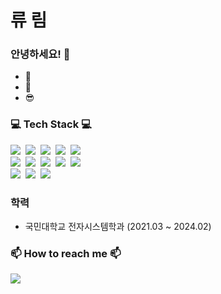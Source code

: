 <h1 > 류 림</h1>
<h3 > 안녕하세요! 👋</h3>

<!--
**miro7923/miro7923** is a ✨ _special_ ✨ repository because its `README.md` (this file) appears on your GitHub profile.

Here are some ideas to get you started:

- 🔭 I’m currently working on ...
- 🌱 I’m currently learning ...<br>
- 👯 I’m looking to collaborate on ...
- 🤔 I’m looking for help with ...
- 💬 Ask me about ...
- 😄 Pronouns: ...
- ⚡ Fun fact: ...
-->
<!--[![Portfolio Badge](https://img.shields.io/badge/Portfolio-ffffff?style=flat-square&logo=Notion&logoColor=black&link=https://weak-lasagna-cf1.notion.site/Rim-s-Portfolio-2d4a7a9f913746c78873ba731c09a2ce?pvs=4)](https://weak-lasagna-cf1.notion.site/Rim-s-Portfolio-2d4a7a9f913746c78873ba731c09a2ce?pvs=4)-->

* 🌱 
* 👯 
* 😎 

  
<h3 > 💻 Tech Stack 💻</h3>

<p >
  <img src="https://img.shields.io/badge/Java-007396?style=flat-square&logo=JAVA&logoColor=white"/></a>&nbsp 
    <img src="https://img.shields.io/badge/Spring-6DB33F?style=flat-square&logo=Spring&logoColor=white"/></a>&nbsp 
  <img src="https://img.shields.io/badge/Spring Boot-6DB33F?style=flat-square&logo=Spring Boot&logoColor=white"/></a>&nbsp 
  <img src="https://img.shields.io/badge/IntelliJ IDEA-000000?style=flat-square&logo=IntelliJ IDEA&logoColor=white"/></a>&nbsp 
  <img src="https://img.shields.io/badge/MariaDB-4479A1?style=flat-square&logo=MariaDB&logoColor=white"/></a>&nbsp <br>
<!--   <img src="https://img.shields.io/badge/Amazon EC2-FF9900?style=flat-square&logo=Amazon EC2&logoColor=white"/></a>&nbsp 
  <img src="https://img.shields.io/badge/Amazon RDS-527FFF?style=flat-square&logo=Amazon RDS&logoColor=white"/></a>&nbsp 
  <img src="https://img.shields.io/badge/Amazon S3-569A31?style=flat-square&logo=Amazon S3&logoColor=white"/></a>&nbsp <br> -->
  <img src="https://img.shields.io/badge/JavaScript-F7DF1E?style=flat-square&logo=JavaScript&logoColor=white"/></a>&nbsp 
  <img src="https://img.shields.io/badge/JSON-000000?style=flat-square&logo=JSON&logoColor=white"/></a>&nbsp 
  <img src="https://img.shields.io/badge/HTML5-E34F26?style=flat-square&logo=HTML5&logoColor=white"/></a>&nbsp 
  <img src="https://img.shields.io/badge/CSS3-1572B6?style=flat-square&logo=CSS3&logoColor=white"/></a>&nbsp 
  <img src="https://img.shields.io/badge/Eclipse-IDE-2C2255?style=flat-square&logo=Eclipse-IDE&logoColor=white"/></a>&nbsp <br>
  <!-- <img src="https://img.shields.io/badge/C++-00599C?style=flat-square&logo=C%2B%2B&logoColor=white"/></a>&nbsp 
  <img src="https://img.shields.io/badge/C-A8B9CC?style=flat-square&logo=C&logoColor=white"/></a>&nbsp 
  <img src="https://img.shields.io/badge/C-Sharp-239120?style=flat-square&logo=C-Sharp&logoColor=white"/></a>&nbsp 
  <img src="https://img.shields.io/badge/Unity-FFFFFF?style=flat-square&logo=Unity&logoColor=white"/></a>&nbsp -->
  <img src="https://img.shields.io/badge/Visual-Studio-5C2D91?style=flat-square&logo=Visual-Studio&logoColor=white"/></a>&nbsp 
  <!-- <img src="https://img.shields.io/badge/Python-3776AB?style=flat-square&logo=Python&logoColor=white"/></a>&nbsp 
  <img src="https://img.shields.io/badge/PyCharm-000000?style=flat-square&logo=PyCharm&logoColor=white"/></a>&nbsp <br> -->
  <img src="https://img.shields.io/badge/macOS-000000?style=flat-square&logo=macOS&logoColor=white"/></a>&nbsp 
  <img src="https://img.shields.io/badge/Windows-0078D6?style=flat-square&logo=Windows&logoColor=white"/></a>&nbsp 
</p>

<h3>학력</h3>
<ul>
  <li>국민대학교 전자시스템학과 (2021.03 ~ 2024.02)</li>
</ul>

<h3 > 📫 How to reach me 📫</h3>
<p >
  <a href="mailto:lapinrim@gmail.com"><img src="https://img.shields.io/badge/-Gmail-critical"><br>
</p>


    

<!--[![Rim's github stats](https://github-readme-stats.vercel.app/api?username=Ryurim)](https://github.com/Ryurim)-->
